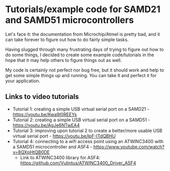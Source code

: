 # Tutorials/example code for SAMD21 and SAMD51 microcontrollers

Let's face it: the documentation from Microchip/Atmel is pretty bad, and it can take forever to figure out how to do fairly simple tasks.

Having slugged through many frustrating days of trying to figure out how to do some things, I decided to create some example code/tutorials in the hope that it may help others to figure things out as well.

My code is certainly not perfect nor bug free, but it should work and help to get some simple things up and running. You can take it and perfect it for your application.

## Links to video tutorials

- Tutorial 1: creating a simple USB virtual serial port on a SAMD21 - https://youtu.be/Kwa9I0REEYs
- Tutorial 2: creating a simple USB virtual serial port on a SAMD51 - https://youtu.be/AgJe6NTwEA4
- Tutorial 3: improving upon tutorial 2 to create a better/more usable USB virtual serial port - https://youtu.be/lpF-ITdQBHU
- Tutorial 4: connecting to a wifi access point using an ATWINC3400 with a SAMD51 microcontroller and ASF4 - https://www.youtube.com/watch?v=8QXpHtQB0DE
    - Link to ATWINC3400 library for ASF4: https://github.com/Vulintus/ATWINC3400_Driver_ASF4
